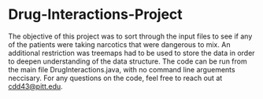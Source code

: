 # Drug-Interactions-Project
The objective of this project was to sort through the input files to see if any of the patients were taking narcotics that were dangerous to mix. An additional restriction was treemaps had to be used to store the data in order to deepen understanding of the data structure. The code can be run from the main file DrugInteractions.java, with no command line arguements neccisary. For any questions on the code, feel free to reach out at cdd43@pitt.edu.

